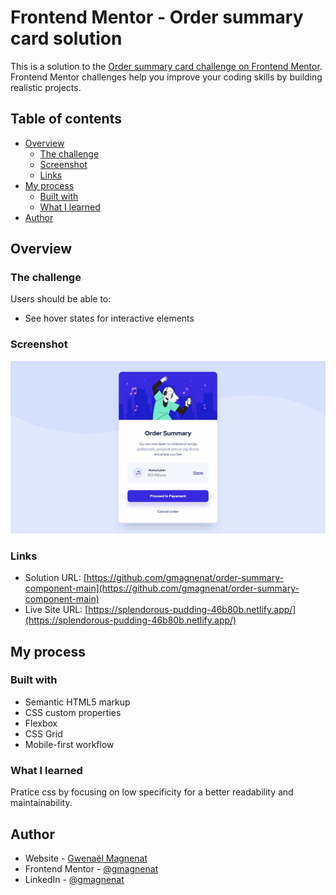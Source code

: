 # Frontend Mentor - Order summary card solution

This is a solution to the [Order summary card challenge on Frontend Mentor](https://www.frontendmentor.io/challenges/order-summary-component-QlPmajDUj). Frontend Mentor challenges help you improve your coding skills by building realistic projects.

## Table of contents

- [Overview](#overview)
  - [The challenge](#the-challenge)
  - [Screenshot](#screenshot)
  - [Links](#links)
- [My process](#my-process)
  - [Built with](#built-with)
  - [What I learned](#what-i-learned)
- [Author](#author)

## Overview

### The challenge

Users should be able to:

- See hover states for interactive elements

### Screenshot

![](./screenshot.jpg)

### Links

- Solution URL: [https://github.com/gmagnenat/order-summary-component-main](https://github.com/gmagnenat/order-summary-component-main)
- Live Site URL: [https://splendorous-pudding-46b80b.netlify.app/](https://splendorous-pudding-46b80b.netlify.app/)

## My process

### Built with

- Semantic HTML5 markup
- CSS custom properties
- Flexbox
- CSS Grid
- Mobile-first workflow

### What I learned

Pratice css by focusing on low specificity for a better readability and maintainability.

## Author

- Website - [Gwenaël Magnenat](https://gmagnenat.com)
- Frontend Mentor - [@gmagnenat](https://www.frontendmentor.io/profile/gmagnenat)
- LinkedIn - [@gmagnenat](https://linkedin.com/in/gmagnenat)
